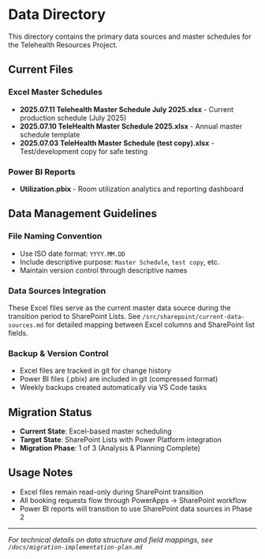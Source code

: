 # Data Directory

This directory contains the primary data sources and master schedules for the Telehealth Resources Project.

## Current Files

### Excel Master Schedules
- **2025.07.11 Telehealth Master Schedule July 2025.xlsx** - Current production schedule (July 2025)
- **2025.07.10 TeleHealth Master Schedule 2025.xlsx** - Annual master schedule template
- **2025.07.03 TeleHealth Master Schedule (test copy).xlsx** - Test/development copy for safe testing

### Power BI Reports
- **Utilization.pbix** - Room utilization analytics and reporting dashboard

## Data Management Guidelines

### File Naming Convention
- Use ISO date format: `YYYY.MM.DD`
- Include descriptive purpose: `Master Schedule`, `test copy`, etc.
- Maintain version control through descriptive names

### Data Sources Integration
These Excel files serve as the current master data source during the transition period to SharePoint Lists. See `/src/sharepoint/current-data-sources.md` for detailed mapping between Excel columns and SharePoint list fields.

### Backup & Version Control
- Excel files are tracked in git for change history
- Power BI files (.pbix) are included in git (compressed format)
- Weekly backups created automatically via VS Code tasks

## Migration Status
- **Current State**: Excel-based master scheduling
- **Target State**: SharePoint Lists with Power Platform integration
- **Migration Phase**: 1 of 3 (Analysis & Planning Complete)

## Usage Notes
- Excel files remain read-only during SharePoint transition
- All booking requests flow through PowerApps → SharePoint workflow
- Power BI reports will transition to use SharePoint data sources in Phase 2

---
*For technical details on data structure and field mappings, see `/docs/migration-implementation-plan.md`*
